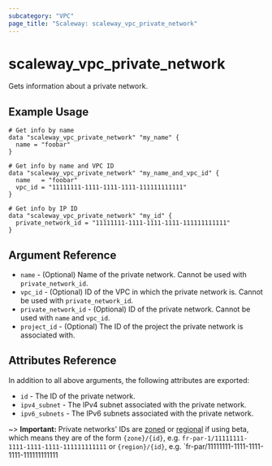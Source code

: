 ```yaml
---
subcategory: "VPC"
page_title: "Scaleway: scaleway_vpc_private_network"
---
```


# scaleway_vpc_private_network

Gets information about a private network.

## Example Usage

```hcl
# Get info by name
data "scaleway_vpc_private_network" "my_name" {
  name = "foobar"
}

# Get info by name and VPC ID
data "scaleway_vpc_private_network" "my_name_and_vpc_id" {
  name   = "foobar"
  vpc_id = "11111111-1111-1111-1111-111111111111"
}

# Get info by IP ID
data "scaleway_vpc_private_network" "my_id" {
  private_network_id = "11111111-1111-1111-1111-111111111111"
}
```

## Argument Reference

- `name` - (Optional) Name of the private network. Cannot be used with `private_network_id`.
- `vpc_id` - (Optional) ID of the VPC in which the private network is. Cannot be used with `private_network_id`.
- `private_network_id` - (Optional) ID of the private network. Cannot be used with `name` and `vpc_id`.
- `project_id` - (Optional) The ID of the project the private network is associated with.

## Attributes Reference

In addition to all above arguments, the following attributes are exported:

- `id` - The ID of the private network.
- `ipv4_subnet` - The IPv4 subnet associated with the private network.
- `ipv6_subnets` - The IPv6 subnets associated with the private network.

~> **Important:** Private networks' IDs are [zoned](../guides/regions_and_zones.md#resource-ids) or [regional](../guides/regions_and_zones.md#resource-ids) if using beta, which means they are of the form `{zone}/{id}`, e.g. `fr-par-1/11111111-1111-1111-1111-111111111111` or `{region}/{id}`, e.g. `fr-par/11111111-1111-1111-1111-111111111111
